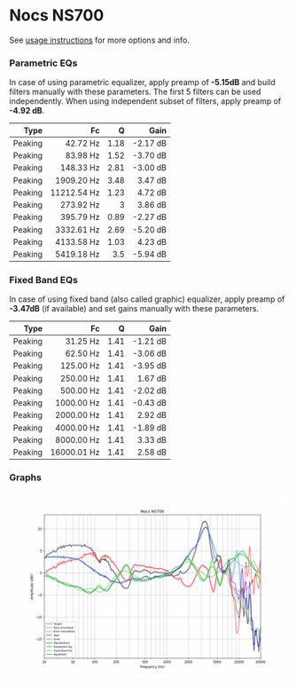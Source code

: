 # Nocs NS700
See [usage instructions](https://github.com/jaakkopasanen/AutoEq#usage) for more options and info.

### Parametric EQs
In case of using parametric equalizer, apply preamp of **-5.15dB** and build filters manually
with these parameters. The first 5 filters can be used independently.
When using independent subset of filters, apply preamp of **-4.92 dB**.

| Type    | Fc          |    Q | Gain     |
|--------:|------------:|-----:|---------:|
| Peaking | 42.72 Hz    | 1.18 | -2.17 dB |
| Peaking | 83.98 Hz    | 1.52 | -3.70 dB |
| Peaking | 148.33 Hz   | 2.81 | -3.00 dB |
| Peaking | 1909.20 Hz  | 3.48 | 3.47 dB  |
| Peaking | 11212.54 Hz | 1.23 | 4.72 dB  |
| Peaking | 273.92 Hz   | 3    | 3.86 dB  |
| Peaking | 395.79 Hz   | 0.89 | -2.27 dB |
| Peaking | 3332.61 Hz  | 2.69 | -5.20 dB |
| Peaking | 4133.58 Hz  | 1.03 | 4.23 dB  |
| Peaking | 5419.18 Hz  | 3.5  | -5.94 dB |

### Fixed Band EQs
In case of using fixed band (also called graphic) equalizer, apply preamp of **-3.47dB**
(if available) and set gains manually with these parameters.

| Type    | Fc          |    Q | Gain     |
|--------:|------------:|-----:|---------:|
| Peaking | 31.25 Hz    | 1.41 | -1.21 dB |
| Peaking | 62.50 Hz    | 1.41 | -3.06 dB |
| Peaking | 125.00 Hz   | 1.41 | -3.95 dB |
| Peaking | 250.00 Hz   | 1.41 | 1.67 dB  |
| Peaking | 500.00 Hz   | 1.41 | -2.02 dB |
| Peaking | 1000.00 Hz  | 1.41 | -0.43 dB |
| Peaking | 2000.00 Hz  | 1.41 | 2.92 dB  |
| Peaking | 4000.00 Hz  | 1.41 | -1.89 dB |
| Peaking | 8000.00 Hz  | 1.41 | 3.33 dB  |
| Peaking | 16000.01 Hz | 1.41 | 2.58 dB  |

### Graphs
![](./Nocs%20NS700.png)